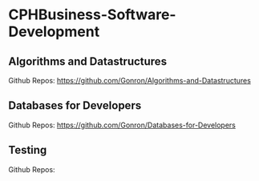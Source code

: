 # CPHBusiness-Software-Development

## Algorithms and Datastructures

Github Repos: https://github.com/Gonron/Algorithms-and-Datastructures  

## Databases for Developers

Github Repos: https://github.com/Gonron/Databases-for-Developers  

## Testing

Github Repos: 
